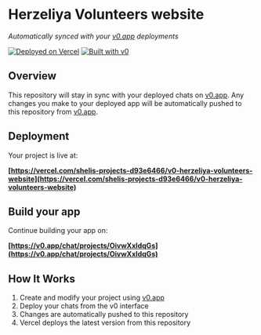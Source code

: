 # Herzeliya Volunteers website

*Automatically synced with your [v0.app](https://v0.app) deployments*

[![Deployed on Vercel](https://img.shields.io/badge/Deployed%20on-Vercel-black?style=for-the-badge&logo=vercel)](https://vercel.com/shelis-projects-d93e6466/v0-herzeliya-volunteers-website)
[![Built with v0](https://img.shields.io/badge/Built%20with-v0.app-black?style=for-the-badge)](https://v0.app/chat/projects/OivwXxIdqGs)

## Overview

This repository will stay in sync with your deployed chats on [v0.app](https://v0.app).
Any changes you make to your deployed app will be automatically pushed to this repository from [v0.app](https://v0.app).

## Deployment

Your project is live at:

**[https://vercel.com/shelis-projects-d93e6466/v0-herzeliya-volunteers-website](https://vercel.com/shelis-projects-d93e6466/v0-herzeliya-volunteers-website)**

## Build your app

Continue building your app on:

**[https://v0.app/chat/projects/OivwXxIdqGs](https://v0.app/chat/projects/OivwXxIdqGs)**

## How It Works

1. Create and modify your project using [v0.app](https://v0.app)
2. Deploy your chats from the v0 interface
3. Changes are automatically pushed to this repository
4. Vercel deploys the latest version from this repository
